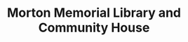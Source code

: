 ---
layout: repo
title: "Morton Memorial Library and Community House"
id: 22554
permalink: repos/22554/
---